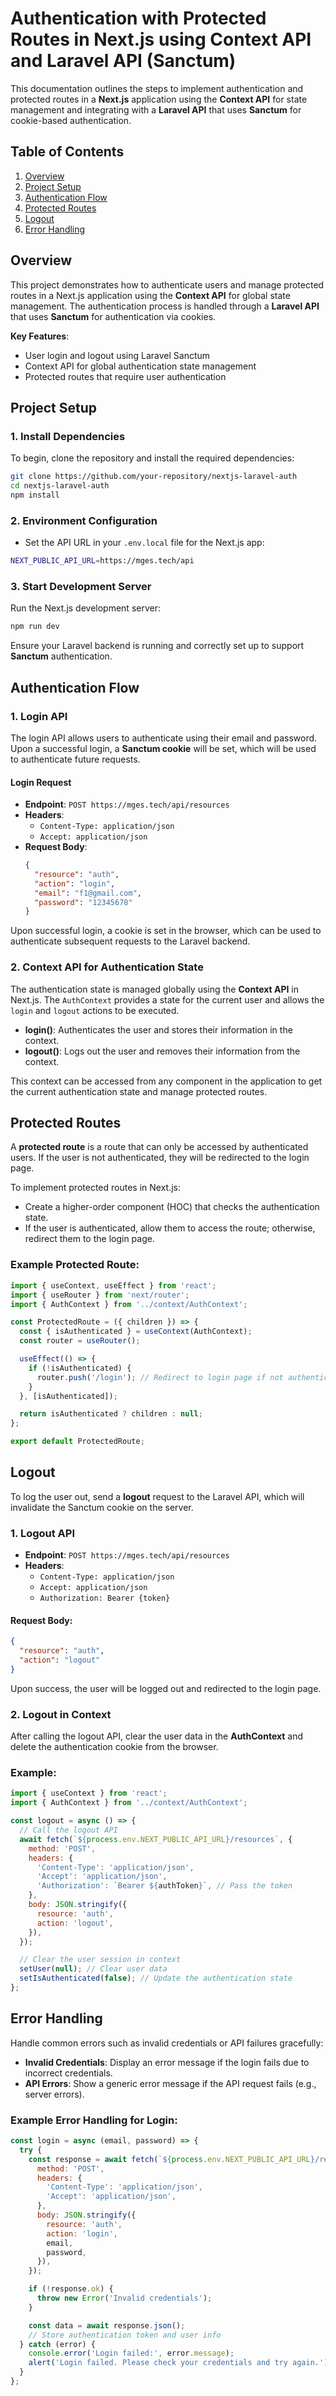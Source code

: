 # Authentication with Protected Routes in Next.js using Context API and Laravel API (Sanctum)

This documentation outlines the steps to implement authentication and protected routes in a **Next.js** application using the **Context API** for state management and integrating with a **Laravel API** that uses **Sanctum** for cookie-based authentication.

## Table of Contents

1. [Overview](#overview)
2. [Project Setup](#project-setup)
3. [Authentication Flow](#authentication-flow)
4. [Protected Routes](#protected-routes)
5. [Logout](#logout)
6. [Error Handling](#error-handling)

## Overview

This project demonstrates how to authenticate users and manage protected routes in a Next.js application using the **Context API** for global state management. The authentication process is handled through a **Laravel API** that uses **Sanctum** for authentication via cookies.

**Key Features**:
- User login and logout using Laravel Sanctum
- Context API for global authentication state management
- Protected routes that require user authentication

## Project Setup

### 1. Install Dependencies

To begin, clone the repository and install the required dependencies:

```bash
git clone https://github.com/your-repository/nextjs-laravel-auth
cd nextjs-laravel-auth
npm install
```

### 2. Environment Configuration

- Set the API URL in your `.env.local` file for the Next.js app:

```bash
NEXT_PUBLIC_API_URL=https://mges.tech/api
```

### 3. Start Development Server

Run the Next.js development server:

```bash
npm run dev
```

Ensure your Laravel backend is running and correctly set up to support **Sanctum** authentication.

## Authentication Flow

### 1. Login API

The login API allows users to authenticate using their email and password. Upon a successful login, a **Sanctum cookie** will be set, which will be used to authenticate future requests.

#### Login Request

- **Endpoint**: `POST https://mges.tech/api/resources`
- **Headers**:
  - `Content-Type: application/json`
  - `Accept: application/json`
- **Request Body**:
    ```json
    {
      "resource": "auth",
      "action": "login",
      "email": "f1@gmail.com",
      "password": "12345678"
    }
    ```

Upon successful login, a cookie is set in the browser, which can be used to authenticate subsequent requests to the Laravel backend.

### 2. Context API for Authentication State

The authentication state is managed globally using the **Context API** in Next.js. The `AuthContext` provides a state for the current user and allows the `login` and `logout` actions to be executed.

- **login()**: Authenticates the user and stores their information in the context.
- **logout()**: Logs out the user and removes their information from the context.

This context can be accessed from any component in the application to get the current authentication state and manage protected routes.

## Protected Routes

A **protected route** is a route that can only be accessed by authenticated users. If the user is not authenticated, they will be redirected to the login page.

To implement protected routes in Next.js:
- Create a higher-order component (HOC) that checks the authentication state.
- If the user is authenticated, allow them to access the route; otherwise, redirect them to the login page.

### Example Protected Route:

```javascript
import { useContext, useEffect } from 'react';
import { useRouter } from 'next/router';
import { AuthContext } from '../context/AuthContext';

const ProtectedRoute = ({ children }) => {
  const { isAuthenticated } = useContext(AuthContext);
  const router = useRouter();

  useEffect(() => {
    if (!isAuthenticated) {
      router.push('/login'); // Redirect to login page if not authenticated
    }
  }, [isAuthenticated]);

  return isAuthenticated ? children : null;
};

export default ProtectedRoute;
```

## Logout

To log the user out, send a **logout** request to the Laravel API, which will invalidate the Sanctum cookie on the server.

### 1. Logout API

- **Endpoint**: `POST https://mges.tech/api/resources`
- **Headers**:
  - `Content-Type: application/json`
  - `Accept: application/json`
  - `Authorization: Bearer {token}`

#### Request Body:
```json
{
  "resource": "auth",
  "action": "logout"
}
```

Upon success, the user will be logged out and redirected to the login page.

### 2. Logout in Context

After calling the logout API, clear the user data in the **AuthContext** and delete the authentication cookie from the browser.

### Example:

```javascript
import { useContext } from 'react';
import { AuthContext } from '../context/AuthContext';

const logout = async () => {
  // Call the logout API
  await fetch(`${process.env.NEXT_PUBLIC_API_URL}/resources`, {
    method: 'POST',
    headers: {
      'Content-Type': 'application/json',
      'Accept': 'application/json',
      'Authorization': `Bearer ${authToken}`, // Pass the token
    },
    body: JSON.stringify({
      resource: 'auth',
      action: 'logout',
    }),
  });

  // Clear the user session in context
  setUser(null); // Clear user data
  setIsAuthenticated(false); // Update the authentication state
};
```

## Error Handling

Handle common errors such as invalid credentials or API failures gracefully:

- **Invalid Credentials**: Display an error message if the login fails due to incorrect credentials.
- **API Errors**: Show a generic error message if the API request fails (e.g., server errors).

### Example Error Handling for Login:

```javascript
const login = async (email, password) => {
  try {
    const response = await fetch(`${process.env.NEXT_PUBLIC_API_URL}/resources`, {
      method: 'POST',
      headers: {
        'Content-Type': 'application/json',
        'Accept': 'application/json',
      },
      body: JSON.stringify({
        resource: 'auth',
        action: 'login',
        email,
        password,
      }),
    });

    if (!response.ok) {
      throw new Error('Invalid credentials');
    }

    const data = await response.json();
    // Store authentication token and user info
  } catch (error) {
    console.error('Login failed:', error.message);
    alert('Login failed. Please check your credentials and try again.');
  }
};
```

